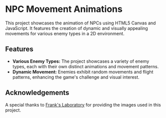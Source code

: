 # NPC Movement Animations

This project showcases the animation of NPCs using HTML5 Canvas and JavaScript. It features the creation of dynamic and visually appealing movements for various enemy types in a 2D environment.

## Features

-   **Various Enemy Types:** The project showcases a variety of enemy types, each with their own distinct animations and movement patterns.
-   **Dynamic Movement:** Enemies exhibit random movements and flight patterns, enhancing the game's challenge and visual interest.

## Acknowledgements

A special thanks to [Frank's Laboratory](https://www.youtube.com/Frankslaboratory) for providing the images used in this project.
